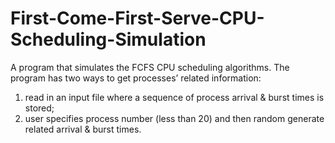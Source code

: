 # First-Come-First-Serve-CPU-Scheduling-Simulation
A program that simulates the FCFS CPU scheduling algorithms. The program has two ways to get processes’ related information: 
1) read in an input file where a sequence of process arrival &amp; burst times is stored;
2) user specifies process number (less than 20) and then random generate related arrival &amp; burst times.
